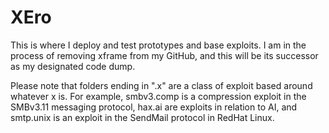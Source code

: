 
# XEro

This is where I deploy and test prototypes and base exploits. I am in the process of removing xframe from my GitHub, and 
this will be its successor as my designated code dump.

Please note that folders ending in ".x" are a class of exploit based around whatever x is. For example, smbv3.comp is a compression exploit in the SMBv3.11 messaging protocol, hax.ai are exploits in relation to AI, and smtp.unix is an exploit in the SendMail protocol in RedHat Linux.